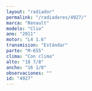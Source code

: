 ```yaml
---
layout: "radiador"
permalink: "/radiadores/4927/"
marca: "Renault"
modelo: "Clio"
ano: "2011"
motor: "L4 1.6"
transmision: "Estándar"
parte: "M-655"
clima: "Con clima"
alto: "18 7/8"
ancho: "16 1/8"
observaciones: ""
id: "4927"
---
```


